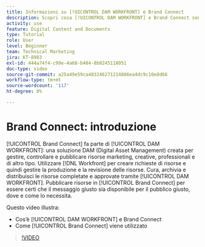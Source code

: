 ```yaml
---
title: Informazioni su [!UICONTROL DAM WORKFRONT] e Brand Connect
description: Scopri cosa [!UICONTROL DAM WORKFRONT] e Brand Connect sono e come vengono utilizzati.
activity: use
feature: Digital Content and Documents
type: Tutorial
role: User
level: Beginner
team: Technical Marketing
jira: KT-8983
exl-id: 444a74f4-c99e-4a68-b484-8b0245118051
doc-type: video
source-git-commit: a25a49e59ca483246271214886ea4dc9c10e8d66
workflow-type: tm+mt
source-wordcount: '117'
ht-degree: 0%

---
```


# Brand Connect: introduzione

[!UICONTROL Brand Connect] fa parte di [!UICONTROL DAM WORKFRONT]: una soluzione DAM (Digital Asset Management) creata per gestire, controllare e pubblicare risorse marketing, creative, professionali e di altro tipo. Utilizzare [!DNL Workfront] per creare richieste di risorse e quindi gestire la produzione e la revisione delle risorse. Cura, archivia e distribuisci le risorse completate e approvate tramite [!UICONTROL DAM WORKFRONT]. Pubblicare risorse in [!UICONTROL Brand Connect] per essere certi che il messaggio giusto sia disponibile per il pubblico giusto, dove e come lo necessita.

Questo video illustra:

* Cos’è [!UICONTROL DAM WORKFRONT] e Brand Connect
* Come [!UICONTROL Brand Connect] viene utilizzato

>[!VIDEO](https://video.tv.adobe.com/v/335245/?quality=12&learn=on)
